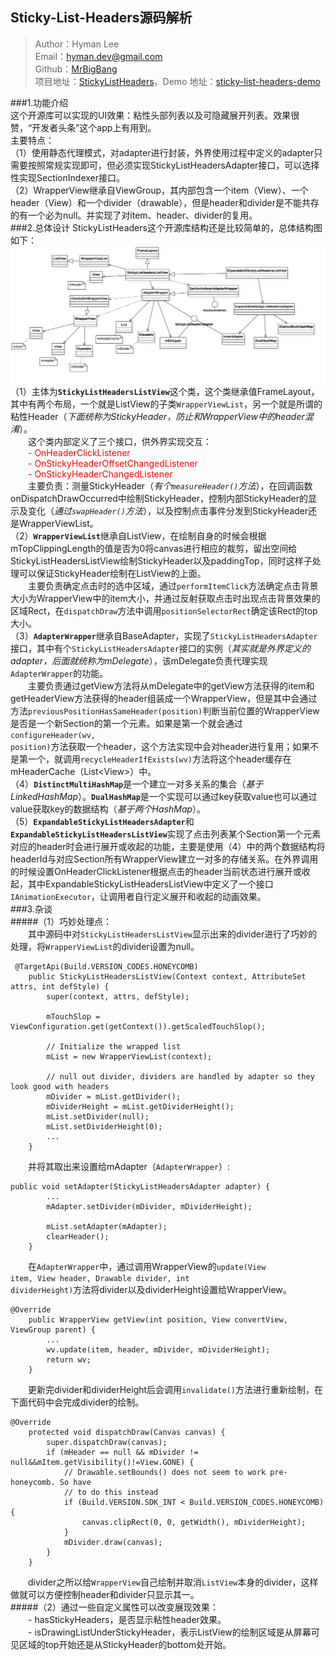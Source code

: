 Sticky-List-Headers源码解析    
----------------
>Author：Hyman Lee  
Email：hyman.dev@gmail.com  
Github：[MrBigBang](https://github.com/MrBigBang)   
> 项目地址：[StickyListHeaders](https://github.com/emilsjolander/StickyListHeaders)，Demo 地址：[sticky-list-headers-demo](https://github.com/aosp-exchange-group/android-open-project-demo/tree/master/sticky-list-headers-demo)

###1.功能介绍  
这个开源库可以实现的UI效果：粘性头部列表以及可隐藏展开列表。效果很赞，“开发者头条”这个app上有用到。  
主要特点：  
（1）使用静态代理模式，对adapter进行封装，外界使用过程中定义的adapter只需要按照常规实现即可，但必须实现StickyListHeadersAdapter接口，可以选择性实现SectionIndexer接口。  
（2）WrapperView继承自ViewGroup，其内部包含一个item（View）、一个header（View）和一个divider（drawable），但是header和divider是不能共存的有一个必为null。并实现了对item、header、divider的复用。  
###2.总体设计
StickyListHeaders这个开源库结构还是比较简单的，总体结构图如下：  
![UML](./image/uml.png)  
（1）主体为<code>**StickyListHeadersListView**</code>这个类，这个类继承值FrameLayout，其中有两个布局，一个就是ListView的子类<code>WrapperViewList</code>，另一个就是所谓的粘性Header（_下面统称为StickyHeader，防止和WrapperView中的header混淆_）。  
&emsp;&emsp;这个类内部定义了三个接口，供外界实现交互： 
<font color=red>   
&emsp;&emsp;- OnHeaderClickListener  
&emsp;&emsp;- OnStickyHeaderOffsetChangedListener  
&emsp;&emsp;- OnStickyHeaderChangedListener  
</font>
&emsp;&emsp;主要负责：测量StickyHeader（_有个<code>measureHeader()</code>方法_），在回调函数onDispatchDrawOccurred中绘制StickyHeader，控制内部StickyHeader的显示及变化（_通过<code>swapHeader()</code>方法_），以及控制点击事件分发到StickyHeader还是WrapperViewList。  
（2）<code>**WrapperViewList**</code>继承自ListView，在绘制自身的时候会根据mTopClippingLength的值是否为0将canvas进行相应的裁剪，留出空间给StickyListHeadersListView绘制StickyHeader以及paddingTop，同时这样子处理可以保证StickyHeader绘制在ListView的上面。  
&emsp;&emsp;主要负责确定点击时的选中区域，通过<code>performItemClick</code>方法确定点击背景大小为WrapperView中的item大小，并通过反射获取点击时出现点击背景效果的区域Rect，在<code>dispatchDraw</code>方法中调用<code>positionSelectorRect</code>确定该Rect的top大小。  
（3）<code>**AdapterWrapper**</code>继承自BaseAdapter，实现了<code>StickyListHeadersAdapter</code>接口，其中有个<code>StickyListHeadersAdapter</code>接口的实例（_其实就是外界定义的adapter，后面就统称为mDelegate_），该mDelegate负责代理实现<code>AdapterWrapper</code>的功能。  
&emsp;&emsp;主要负责通过getView方法将从mDelegate中的getView方法获得的item和getHeaderView方法获得的header组装成一个WrapperView，但是其中会通过方法<code>previousPositionHasSameHeader(position)</code>判断当前位置的WrapperView是否是一个新Section的第一个元素。如果是第一个就会通过<code>configureHeader(wv, position)</code>方法获取一个header，这个方法实现中会对header进行复用；如果不是第一个，就调用<code>recycleHeaderIfExists(wv)</code>方法将这个header缓存在mHeaderCache（List&lt;View&gt;）中。  
（4）<code>**DistinctMultiHashMap**</code>是一个建立一对多关系的集合（_基于LinkedHashMap_）。<code>**DualHashMap**</code>是一个实现可以通过key获取value也可以通过value获取key的数据结构（_基于两个HashMap_）。  
（5）<code>**ExpandableStickyListHeadersAdapter**</code>和<code>**ExpandableStickyListHeadersListView**</code>实现了点击列表某个Section第一个元素对应的header时会进行展开或收起的功能，主要是使用（4）中的两个数据结构将headerId与对应Section所有WrapperView建立一对多的存储关系。在外界调用的时候设置OnHeaderClickListener根据点击的header当前状态进行展开或收起，其中ExpandableStickyListHeadersListView中定义了一个接口<code>IAnimationExecutor</code>，让调用者自行定义展开和收起的动画效果。  
###3.杂谈  
#####（1）巧妙处理点：  
&emsp;&emsp;其中源码中对<code>StickyListHeadersListView</code>显示出来的divider进行了巧妙的处理，将<code>WrapperViewList</code>的divider设置为null。  
<pre><code> @TargetApi(Build.VERSION_CODES.HONEYCOMB)
    public StickyListHeadersListView(Context context, AttributeSet attrs, int defStyle) {
        super(context, attrs, defStyle);

        mTouchSlop = ViewConfiguration.get(getContext()).getScaledTouchSlop();

        // Initialize the wrapped list
        mList = new WrapperViewList(context);

        // null out divider, dividers are handled by adapter so they look good with headers
        mDivider = mList.getDivider();
        mDividerHeight = mList.getDividerHeight();
        mList.setDivider(null);
        mList.setDividerHeight(0);
        ...
    }</code></pre>
&emsp;&emsp;并将其取出来设置给mAdapter（<code>AdapterWrapper</code>）:  
<pre><code>public void setAdapter(StickyListHeadersAdapter adapter) {
        ...
        mAdapter.setDivider(mDivider, mDividerHeight);

        mList.setAdapter(mAdapter);
        clearHeader();
    }</code></pre>  
&emsp;&emsp;在<code>AdapterWrapper</code>中，通过调用WrapperView的<code>update(View item, View header, Drawable divider, int dividerHeight)</code>方法将divider以及dividerHeight设置给WrapperView。 
<pre><code>@Override
	public WrapperView getView(int position, View convertView, ViewGroup parent) {
		...
		wv.update(item, header, mDivider, mDividerHeight);
		return wv;
	}</code></pre>  
&emsp;&emsp;更新完divider和dividerHeight后会调用<code>invalidate()</code>方法进行重新绘制，在下面代码中会完成divider的绘制。  
<pre><code>@Override
	protected void dispatchDraw(Canvas canvas) {
		super.dispatchDraw(canvas);
		if (mHeader == null && mDivider != null&&mItem.getVisibility()!=View.GONE) {
			// Drawable.setBounds() does not seem to work pre-honeycomb. So have
			// to do this instead
			if (Build.VERSION.SDK_INT < Build.VERSION_CODES.HONEYCOMB) {
				canvas.clipRect(0, 0, getWidth(), mDividerHeight);
			}
			mDivider.draw(canvas);
		}
	}</code></pre>  
&emsp;&emsp;divider之所以给<code>WrapperView</code>自己绘制并取消<code>ListView</code>本身的divider，这样做就可以方便控制header和divider只显示其一。  
#####（2）通过一些自定义属性可以改变展现效果：  
&emsp;&emsp;- hasStickyHeaders，是否显示粘性header效果。  
&emsp;&emsp;- isDrawingListUnderStickyHeader，表示ListView的绘制区域是从屏幕可见区域的top开始还是从StickyHeader的bottom处开始。